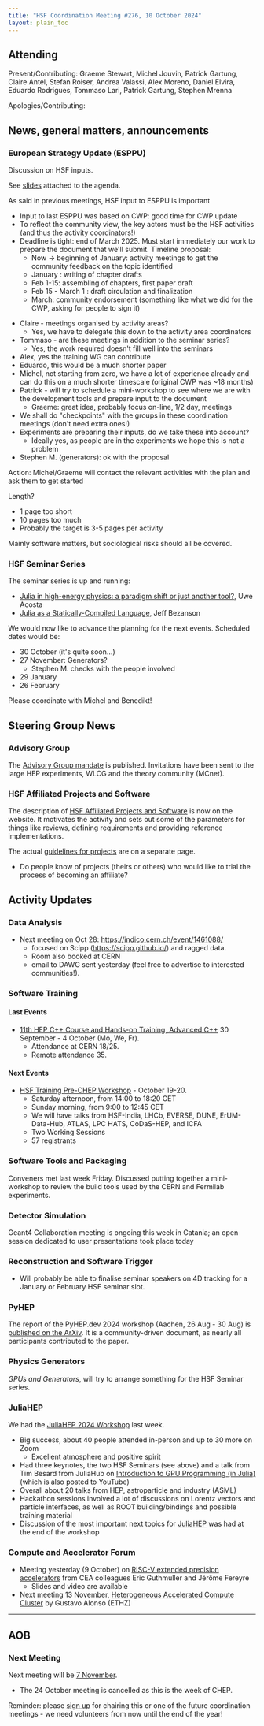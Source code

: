```yaml
---
title: "HSF Coordination Meeting #276, 10 October 2024"
layout: plain_toc
---
```


## Attending

Present/Contributing: Graeme Stewart, Michel Jouvin, Patrick Gartung, Claire Antel, Stefan Roiser, Andrea Valassi, Alex Moreno, Daniel Elvira, Eduardo Rodrigues, Tommaso Lari, Patrick Gartung, Stephen Mrenna

Apologies/Contributing:

## News, general matters, announcements

### European Strategy Update (ESPPU)

Discussion on HSF inputs.

See [slides](https://indico.cern.ch/event/1355758/contributions/5708314/attachments/2945044/5175250/HSF%20Inputs%20from%20European%20Strategy%20Update.pdf) attached to the agenda.

As said in previous meetings, HSF input to ESPPU is important
* Input to last ESPPU was based on CWP: good time for CWP update
* To reflect the community view, the key actors must be the HSF activities (and thus the activity coordinators!)
* Deadline is tight: end of March 2025. Must start immediately our work to prepare the document that we'll submit. Timeline proposal:
    * Now -> beginning of January: activity meetings to get the community feedback on the topic identified
    * January : writing of chapter drafts
    * Feb 1-15: assembling of chapters, first paper draft
    * Feb 15 - March 1 : draft circulation and finalization
    * March: community endorsement (something like what we did for the CWP, asking for people to sign it)

- Claire - meetings organised by activity areas?
    - Yes, we have to delegate this down to the activity area coordinators
- Tommaso - are these meetings in addition to the seminar series?
    - Yes, the work required doesn't fill well into the seminars
- Alex, yes the training WG can contribute
- Eduardo, this would be a much shorter paper
- Michel, not starting from zero, we have a lot of experience already and can do this on a much shorter timescale (original CWP was ~18 months)
- Patrick - will try to schedule a mini-workshop to see where we are with the development tools and prepare input to the document
    - Graeme: great idea, probably focus on-line, 1/2 day, meetings
- We shall do "checkpoints" with the groups in these coordination meetings (don't need extra ones!)
- Experiments are preparing their inputs, do we take these into account?
    - Ideally yes, as people are in the experiments we hope this is not a problem
- Stephen M. (generators): ok with the proposal

Action: Michel/Graeme will contact the relevant activities with the plan and ask them to get started

Length?

- 1 page too short
- 10 pages too much
- Probably the target is 3-5 pages per activity

Mainly software matters, but sociological risks should all be covered.

### HSF Seminar Series

The seminar series is up and running:

- [Julia in high-energy physics: a paradigm shift or just another tool?](https://indico.cern.ch/event/1452314/), Uwe Acosta
- [Julia as a Statically-Compiled Language](https://indico.cern.ch/event/1462252/), Jeff Bezanson

We would now like to advance the planning for the next events. Scheduled dates would be:

- 30 October (it's quite soon...)
- 27 November: Generators?
  - Stephen M. checks with the people involved
- 29 January
- 26 February

Please coordinate with Michel and Benedikt!

## Steering Group News

### Advisory Group

The [Advisory Group mandate](https://hepsoftwarefoundation.org/organization/advisory-group.html) is published. Invitations have been sent to the large HEP experiments, WLCG and the theory community (MCnet).

### HSF Affiliated Projects and Software

The description of [HSF Affiliated Projects and Software](https://hepsoftwarefoundation.org/projects/affiliated.html) is now on the website. It motivates the activity and sets out some of the parameters for things like reviews, defining requirements and providing reference implementations.

The actual [guidelines for projects](https://hepsoftwarefoundation.org/projects/guidelines.html) are on a separate page.

- Do people know of projects (theirs or others) who would like to trial the process of becoming an affiliate?

## Activity Updates

### Data Analysis

- Next meeting on Oct 28: <https://indico.cern.ch/event/1461088/>
  - focused on Scipp (<https://scipp.github.io/>) and ragged data. 
  - Room also booked at CERN
  - email to DAWG sent yesterday (feel free to advertise to interested communities!).

### Software Training

#### Last Events

- [11th HEP C++ Course and Hands-on Training, Advanced C++](https://indico.cern.ch/event/1430163/) 30 September - 4 October (Mo, We, Fr). 
    - Attendance at CERN 18/25. 
    - Remote attendance 35.

#### Next Events
- [HSF Training Pre-CHEP Workshop](https://indico.cern.ch/event/1410343/) - October 19-20. 
    - Saturday afternoon, from 14:00 to 18:20 CET
    - Sunday morning, from 9:00 to 12:45 CET
    - We will have talks from HSF-India, LHCb, EVERSE, DUNE, ErUM-Data-Hub, ATLAS, LPC HATS, CoDaS-HEP, and ICFA
    - Two Working Sessions
    - 57 registrants

    
### Software Tools and Packaging

Conveners met last week Friday. Discussed putting together a mini-workshop to review the build tools used by the CERN and Fermilab experiments.

### Detector Simulation

Geant4 Collaboration meeting is ongoing this week in Catania; an open session dedicated to user presentations took place today

### Reconstruction and Software Trigger

- Will probably be able to finalise seminar speakers on 4D tracking for a January or February HSF seminar slot.

### PyHEP

The report of the PyHEP.dev 2024 workshop (Aachen, 26 Aug - 30 Aug) is [published on the ArXiv](https://arxiv.org/abs/2410.02112). It is a community-driven document, as nearly all participants contributed to the paper.

### Physics Generators

*GPUs and Generators*, will try to arrange something for the HSF Seminar series.

### JuliaHEP

We had the [JuliaHEP 2024 Workshop](https://indico.cern.ch/e/juliahep2024) last week.

- Big success, about 40 people attended in-person and up to 30 more on Zoom
    - Excellent atmosphere and positive spirit
- Had three keynotes, the two HSF Seminars (see above) and a talk from Tim Besard from JuliaHub on [Introduction to GPU Programming (in Julia)](https://indico.cern.ch/event/1410341/contributions/6148708/) (which is also posted to YouTube)
- Overall about 20 talks from HEP, astroparticle and industry (ASML)
- Hackathon sessions involved a lot of discussions on Lorentz vectors and particle interfaces, as well as ROOT building/bindings and possible training material
- Discussion of the most important next topics for [JuliaHEP](https://notes.desy.de/rp4Rg15ySZqlhCEzFGrK2Q?view) was had at the end of the workshop

### Compute and Accelerator Forum

- Meeting yesterday (9 October) on [RISC-V extended precision accelerators](https://indico.cern.ch/event/1329694/) from CEA colleagues Eric Guthmuller and Jérôme Fereyre
    - Slides and video are available
- Next meeting 13 November, [Heterogeneous Accelerated Compute Cluster](https://indico.cern.ch/event/1329695/) by Gustavo Alonso (ETHZ)


---

## AOB

### Next Meeting

Next meeting will be [7 November](https://indico.cern.ch/event/1355760/).
* The 24 October meeting is cancelled as this is the week of CHEP.

Reminder: please [sign up](https://docs.google.com/spreadsheets/d/1Z1Z4payCpieOLiVFcC6y9j-KCj71u6xX232LHUgIHfI/edit) for chairing this or one of the future coordination meetings - we need volunteers from now until the end of the year!

